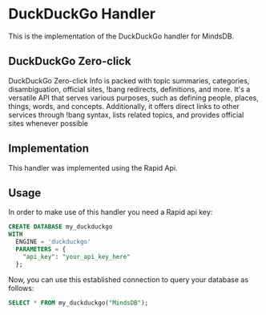# DuckDuckGo Handler
This is the implementation of the DuckDuckGo handler for MindsDB.

## DuckDuckGo Zero-click 
DuckDuckGo Zero-click Info is packed with topic summaries, categories, disambiguation, official sites, !bang redirects, definitions, and more. It's a versatile API that serves various purposes, such as defining people, places, things, words, and concepts. Additionally, it offers direct links to other services through !bang syntax, lists related topics, and provides official sites whenever possible

## Implementation
This handler was implemented using the Rapid Api.

## Usage
In order to make use of this handler you need a Rapid api key:

```sql
CREATE DATABASE my_duckduckgo
WITH
  ENGINE = 'duckduckgo'
  PARAMETERS = {
    "api_key": "your_api_key_here"
  };
```

Now, you can use this established connection to query your database as follows:
```sql
SELECT * FROM my_duckduckgo("MindsDB");
```
